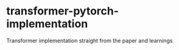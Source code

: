 # transformer-pytorch-implementation
Transformer implementation straight from the paper and learnings


